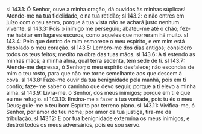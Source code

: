 sl 143.1: Ó Senhor, ouve a minha oração, dá ouvidos às minhas súplicas! Atende-me na tua fidelidade, e na tua retidão;
sl 143.2: e não entres em juízo com o teu servo, porque à tua vista não se achará justo nenhum vivente.
sl 143.3: Pois o inimigo me perseguiu; abateu-me até o chão; fez-me habitar em lugares escuros, como aqueles que morreram há muito.
sl 143.4: Pelo que dentro de mim esmorece o meu espírito, e em mim está desolado o meu coração.
sl 143.5: Lembro-me dos dias antigos; considero todos os teus feitos; medito na obra das tuas mãos.
sl 143.6: A ti estendo as minhas mãos; a minha alma, qual terra sedenta, tem sede de ti.
sl 143.7: Atende-me depressa, ó Senhor; o meu espírito desfalece; não escondas de mim o teu rosto, para que não me torne semelhante aos que descem à cova.
sl 143.8: Faze-me ouvir da tua benignidade pela manhã, pois em ti confio; faze-me saber o caminho que devo seguir, porque a ti elevo a minha alma.
sl 143.9: Livra-me, ó Senhor, dos meus inimigos; porque em ti é que eu me refugio.
sl 143.10: Ensina-me a fazer a tua vontade, pois tu és o meu Deus; guie-me o teu bom Espírito por terreno plano.
sl 143.11: Vivifica-me, ó Senhor, por amor do teu nome; por amor da tua justiça, tira-me da tribulação.
sl 143.12: E por tua benignidade extermina os meus inimigos, e destrói todos os meus adversários, pois eu sou servo.
